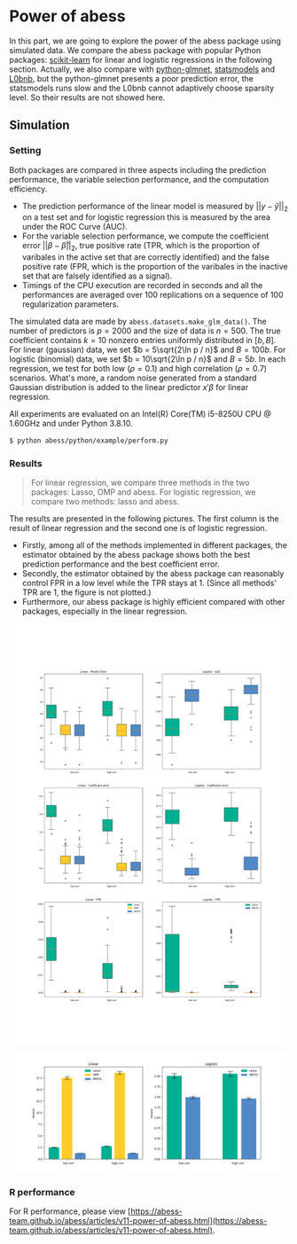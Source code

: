 # Power of abess

In this part, we are going to explore the power of the abess package using simulated data. We compare the abess package with popular Python packages: [scikit-learn](https://scikit-learn.org/stable/supervised_learning.html#supervised-learning) for linear and logistic regressions in the following section. Actually, we also compare with [python-glmnet](https://github.com/civisanalytics/python-glmnet), [statsmodels](https://github.com/statsmodels/statsmodels) and [L0bnb](https://github.com/alisaab/l0bnb), but the python-glmnet presents a poor prediction error, the statsmodels runs slow and the L0bnb cannot adaptively choose sparsity level. So their results are not showed here. 

## Simulation

### Setting

Both packages are compared in three aspects including the prediction performance, the variable selection performance, and the computation efficiency. 

- The prediction performance of the linear model is measured by $||y−\hat{y}||_2$ on a test set and for logistic regression this is measured by the area under the ROC Curve (AUC). 
- For the variable selection performance, we compute the coefficient error $||\beta - \hat{\beta}||_2$, true positive rate (TPR, which is the proportion of varibales in the active set that are correctly identified) and the false positive rate (FPR, which is the proportion of the varibales in the inactive set that are falsely identified as a signal). 
- Timings of the CPU execution are recorded in seconds and all the performances are averaged over 100 replications on a sequence of 100 regularization parameters.

The simulated data are made by `abess.datasets.make_glm_data()`. The number of predictors is $p=2000$ and the size of data is $n=500$. The true coefficient contains $k=10$ nonzero entries uniformly distributed in $[b,B]$. For linear (gaussian) data, we set $b = 5\sqrt{2\ln p / n}$ and $B = 100b$. For logistic (binomial) data, we set $b = 10\sqrt{2\ln p / n}$ and $B = 5b$. In each regression, we test for both low ($\rho=0.1$) and high correlation ($\rho=0.7$) scenarios. What's more, a random noise generated from a standard Gaussian distribution is added to the linear predictor $x′β$ for linear regression. 

All experiments are evaluated on an Intel(R) Core(TM) i5-8250U CPU @ 1.60GHz and under Python 3.8.10. 

```bash
$ python abess/python/example/perform.py
```

### Results

> For linear regression, we compare three methods in the two packages: Lasso, OMP and abess. For logistic regression, we compare two methods: lasso and abess. 

The results are presented in the following pictures. The first column is the result of linear regression and the second one is of logistic regression. 

- Firstly, among all of the methods implemented in different packages, the estimator obtained by the abess package shows both the best prediction performance and the best coefficient error.
- Secondly, the estimator obtained by the abess package can reasonably control FPR in a low level while the TPR stays at 1. (Since all methods' TPR are 1, the figure is not plotted.)
- Furthermore, our abess package is highly efficient compared with other packages, especially in the linear regression. 

![](../perform/perform.png)

![](../perform/timings.png)

### R performance

For R performance, please view [https://abess-team.github.io/abess/articles/v11-power-of-abess.html](https://abess-team.github.io/abess/articles/v11-power-of-abess.html).